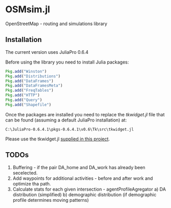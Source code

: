 # OSMsim.jl
OpenStreetMap - routing and simulations library

## Installation

The current version uses JuliaPro 0.6.4

Before using the library you need to install Julia packages:

```julia
Pkg.add("Winston")
Pkg.add("Distributions")
Pkg.add("DataFrames")
Pkg.add("DataFramesMeta")
Pkg.add("FreqTables")
Pkg.add("HTTP")
Pkg.add("Query")
Pkg.add("Shapefile")
```

Once the packages are installed you need to replace the *tkwidget.jl* file that can be found (assuming a default JuliaPro installation) at: 

```
C:\JuliaPro-0.6.4.1\pkgs-0.6.4.1\v0.6\Tk\src\tkwidget.jl
```

Please use the tkwidget.jl [supplied in this project](https://github.com/pszufe/OSMsim.jl/raw/master/tkwidget.jl_for_replacement/tkwidget.jl). 





## TODOs

1. Buffering - if the pair DA_home and DA_work has already been secelected.
2. Add waypoints for additional activities - before and after work and optimize tha path.
3. Calculate stats for each given intersection - agentProfileAgregator
   a) DA distribution   (simplified)
   b) demographic distribution (if demographic profile determines moving patterns)
   
## 



